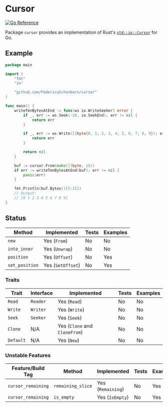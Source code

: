 # Cursor

[![Go Reference](https://pkg.go.dev/badge/github.com/FedericoSchonborn/cursor.svg)](https://pkg.go.dev/github.com/FedericoSchonborn/cursor)

Package `cursor` provides an implementation of Rust's [`std::io::Cursor`] for Go.

## Example

```go
package main

import (
    "fmt"
    "io"

    "github.com/FedericoSchonborn/cursor"
)

func main() {
    writeTenBytesAtEnd := func(ws io.WriteSeeker) error {
        if _, err := ws.Seek(-10, io.SeekEnd); err != nil {
            return err
        }

        if _, err := ws.Write([]byte{0, 1, 2, 3, 4, 5, 6, 7, 8, 9}); err != nil {
            return err
        }

        return nil
    }

    buf := cursor.From(make([]byte, 15))
    if err := writeTenBytesAtEnd(buf); err != nil {
        panic(err)
    }

    fmt.Println(buf.Bytes()[5:15])
    // Output:
    // [0 1 2 3 4 5 6 7 8 9]
}
```

## Status

| Method         | Implemented       | Tests | Examples |
| -------------- | ----------------- | ----- | -------- |
| `new`          | Yes (`From`)      | No    | No       |
| `into_inner`   | Yes (`Unwrap`)    | No    | No       |
| `position`     | Yes (`Offset`)    | No    | Yes      |
| `set_position` | Yes (`SetOffset`) | No    | Yes      |

### Traits

| Trait     | Interface | Implemented                   | Tests | Examples |
| --------- | --------- | ----------------------------- | ----- | -------- |
| `Read`    | `Reader`  | Yes (`Read`)                  | No    | No       |
| `Write`   | `Writer`  | Yes (`Write`)                 | No    | No       |
| `Seek`    | `Seeker`  | Yes (`Seek`)                  | No    | No       |
| `Clone`   | N/A       | Yes (`Clone` and `CloneFrom`) | No    | No       |
| `Default` | N/A       | Yes (`New`)                   | No    | No       |

### Unstable Features

| Feature/Build Tag  | Method            | Implemented       | Tests | Examples |
| ------------------ | ----------------- | ----------------- | ----- | -------- |
| `cursor_remaining` | `remaining_slice` | Yes (`Remaining`) | No    | Yes      |
| `cursor_remaining` | `is_empty`        | Yes (`IsEmpty`)   | No    | Yes      |

[`std::io::Cursor`]: https://doc.rust-lang.org/stable/std/io/struct.Cursor.html
